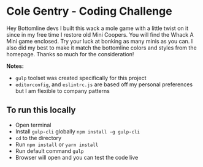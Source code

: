 # Cole Gentry - Coding Challenge

Hey Bottomline devs I built this wack a mole game with a little twist on it since in my free time I restore old Mini Coopers. You will find the Whack A Mini game enclosed. Try your luck at bonking as many minis as you can. I also did my best to make it match the bottomline colors and styles from the homepage. Thanks so much for the consideration!

**Notes:**

- `gulp` toolset was created specifically for this project
- `editorconfig`, and `eslintrc.js` are based off my personal preferences but I am flexible to company patterns

## To run this locally

- Open terminal
- Install `gulp-cli` globally `npm install -g gulp-cli`
- `cd` to the directory
- Run `npm install` or `yarn install`
- Run default command `gulp`
- Browser will open and you can test the code live
